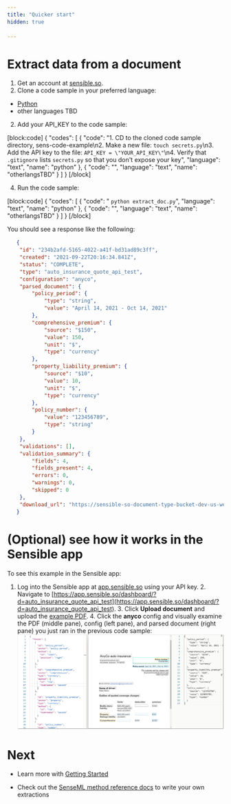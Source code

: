 ```yaml
---
title: "Quicker start"
hidden: true

---
```


Extract data from a document
=====

1. Get an account at [sensible.so](https://www.sensible.so/get-early-access).
2. Clone a code sample in your preferred language:
  - [Python](https://github.com/fscelliott/sens-code-example)
  - other languages TBD  


2. Add your API_KEY to the code sample:

  

  [block:code]
  {
   "codes": [
   {
     "code": "1. CD to the cloned code sample directory, sens-code-example\n2. Make a new file: `touch secrets.py`\n3. Add the API key to the file: `API_KEY = \"YOUR_API_KEY\"`\n4. Verify that `.gitignore` lists `secrets.py` so that you don't expose your key",
     "language": "text",
     "name": "python"
   },
   {
     "code": "",
     "language": "text",
     "name": "otherlangsTBD"
   }
   ]
  }
  [/block]

  

4. Run the code sample:



[block:code]
{
  "codes": [
    {
      "code": " `python extract_doc.py`",
      "language": "text",
      "name": "python"
    },
    {
      "code": "",
      "language": "text",
      "name": "otherlangsTBD"
    }
  ]
}
[/block]


You should see a response like the following:



```json
   {
   	"id": "234b2afd-5165-4022-a41f-bd31ad89c3ff",
   	"created": "2021-09-22T20:16:34.841Z",
   	"status": "COMPLETE",
   	"type": "auto_insurance_quote_api_test",
   	"configuration": "anyco",
   	"parsed_document": {
   		"policy_period": {
   			"type": "string",
   			"value": "April 14, 2021 - Oct 14, 2021"
   		},
   		"comprehensive_premium": {
   			"source": "$150",
   			"value": 150,
   			"unit": "$",
   			"type": "currency"
   		},
   		"property_liability_premium": {
   			"source": "$10",
   			"value": 10,
   			"unit": "$",
   			"type": "currency"
   		},
   		"policy_number": {
   			"value": "123456789",
   			"type": "string"
   		}
   	},
   	"validations": [],
   	"validation_summary": {
   		"fields": 4,
   		"fields_present": 4,
   		"errors": 0,
   		"warnings": 0,
   		"skipped": 0
   	},
   	"download_url": "https://sensible-so-document-type-bucket-dev-us-west-2.s3.us-west-2.amazonaws.com/sensible/41775922-b9ac-4d2d-b1af-4292e68947a0/EXTRACTION/234b2afd-5165-4022-a41f-bd31ad89c3ff.pdf?AWSAccessKeyId=REDACTED&x-amz-security-token=REDACTED"
   }
```

 

(Optional) see how it works in the Sensible app
=====

   To see this example in the Sensible app:

   1. Log into the Sensible app at [app.sensible.so](https://app.sensible.so/) using your API key.
      2. Navigate to [https://app.sensible.so/dashboard/?d=auto_insurance_quote_api_test](https://app.sensible.so/dashboard/?d=auto_insurance_quote_api_test).
      3. Click **Upload document** and upload the [example PDF](https://github.com/sensible-hq/sensible-docs/blob/main/readme-sync/assets/v0/pdfs/auto_insurance_anyco.pdf).
      4. Click the **anyco** config and visually examine the PDF (middle pane), config (left pane), and parsed document (right pane) you just ran in the previous code sample:
      ![Click to enlarge](https://raw.githubusercontent.com/sensible-hq/sensible-docs/main/readme-sync/assets/v0/images/final/quickstart_config_1.png)



Next
===

- Learn more with [Getting Started](doc:quickstart)

- Check out the [SenseML method reference docs](doc:methods) to write your own extractions

  
